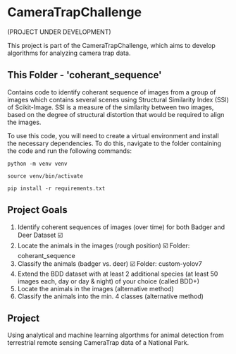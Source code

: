 # CameraTrapChallenge
(PROJECT UNDER DEVELOPMENT)

This project is part of the CameraTrapChallenge, which aims to develop algorithms for analyzing camera trap data.

## This Folder - 'coherant_sequence'
Contains code to identify coherant sequence of images from a group of images which contains several scenes using Structural Similarity Index (SSI) of Scikit-Image. SSI is a measure of the similarity between two images, based on the degree of structural distortion that would be required to align the images.

To use this code, you will need to create a virtual environment and install the necessary dependencies. To do this, navigate to the folder containing the code and run the following commands:
```
python -m venv venv
```

```
source venv/bin/activate
```

```
pip install -r requirements.txt
```

## Project Goals
1. Identify coherent sequences of images (over time) for both Badger and Deer Dataset :ballot_box_with_check:
2. Locate the animals in the images (rough position) :ballot_box_with_check: Folder: coherant_sequence
3. Classify the animals (badger vs. deer) :ballot_box_with_check: Folder: custom-yolov7
4. Extend the BDD dataset with at least 2 additional species (at least 50 images each, day or day & night) of your choice (called BDD+)
5. Locate the animals in the images (alternative method)
6. Classify the animals into the min. 4 classes (alternative method)

## Project 

Using analytical and machine learning algorthms for animal detection from terrestrial remote sensing CameraTrap data of a National Park.

